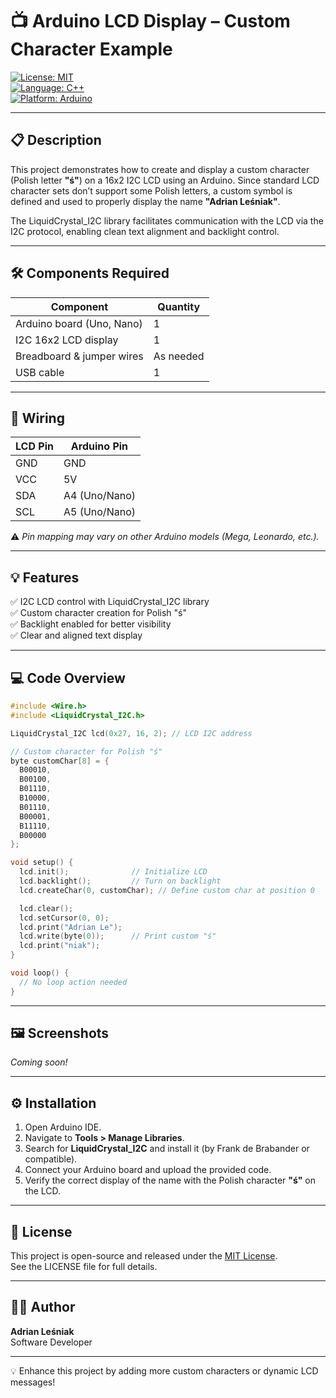 # 📺 Arduino LCD Display – Custom Character Example

[![License: MIT](https://img.shields.io/badge/License-MIT-yellow.svg)](https://opensource.org/licenses/MIT)  
[![Language: C++](https://img.shields.io/badge/Language-C%2B%2B-blue.svg)](https://isocpp.org/)  
[![Platform: Arduino](https://img.shields.io/badge/Platform-Arduino-lightgrey.svg)](https://www.arduino.cc/)

---

## 📋 Description  
This project demonstrates how to create and display a custom character (Polish letter **"ś"**) on a 16x2 I2C LCD using an Arduino. Since standard LCD character sets don’t support some Polish letters, a custom symbol is defined and used to properly display the name **"Adrian Leśniak"**.

The LiquidCrystal_I2C library facilitates communication with the LCD via the I2C protocol, enabling clean text alignment and backlight control.

---

## 🛠️ Components Required

| Component                | Quantity |
|-------------------------|----------|
| Arduino board (Uno, Nano)| 1        |
| I2C 16x2 LCD display     | 1        |
| Breadboard & jumper wires| As needed|
| USB cable                | 1        |

---

## 🔌 Wiring

| LCD Pin | Arduino Pin    |
|---------|---------------|
| GND     | GND           |
| VCC     | 5V            |
| SDA     | A4 (Uno/Nano) |
| SCL     | A5 (Uno/Nano) |

⚠️ *Pin mapping may vary on other Arduino models (Mega, Leonardo, etc.).*

---

## 💡 Features  
✅ I2C LCD control with LiquidCrystal_I2C library  
✅ Custom character creation for Polish "ś"  
✅ Backlight enabled for better visibility  
✅ Clear and aligned text display  

---

## 💻 Code Overview

```cpp
#include <Wire.h>
#include <LiquidCrystal_I2C.h>

LiquidCrystal_I2C lcd(0x27, 16, 2); // LCD I2C address

// Custom character for Polish "ś"
byte customChar[8] = {
  B00010,
  B00100,
  B01110,
  B10000,
  B01110,
  B00001,
  B11110,
  B00000
};

void setup() {
  lcd.init();              // Initialize LCD
  lcd.backlight();         // Turn on backlight
  lcd.createChar(0, customChar); // Define custom char at position 0

  lcd.clear();
  lcd.setCursor(0, 0);
  lcd.print("Adrian Le");
  lcd.write(byte(0));      // Print custom "ś"
  lcd.print("niak");
}

void loop() {
  // No loop action needed
}
```

---


## 🖼️ Screenshots  
_Coming soon!_

---

## ⚙️ Installation  
1. Open Arduino IDE.  
2. Navigate to **Tools > Manage Libraries**.  
3. Search for **LiquidCrystal_I2C** and install it (by Frank de Brabander or compatible).  
4. Connect your Arduino board and upload the provided code.  
5. Verify the correct display of the name with the Polish character **"ś"** on the LCD.

---

## 📄 License  
This project is open-source and released under the [MIT License](https://opensource.org/licenses/MIT).  
See the LICENSE file for full details.

---

## 👨‍💻 Author  
**Adrian Leśniak**  
Software Developer

---

💡 Enhance this project by adding more custom characters or dynamic LCD messages!

